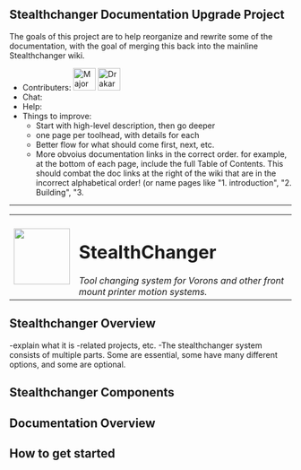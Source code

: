 ## Stealthchanger Documentation Upgrade Project
The goals of this project are to help reorganize and rewrite some of the documentation, with the goal of merging this back into the mainline Stealthchanger wiki. 

- Contributers:
  <a href="https://github.com/sdylewski" title="Major Hack"><img src="https://github.com/sdylewski.png?size=40" width="40" height="40" alt="Major Hack" /></a>
  <a href="https://github.com/drake7707" title="Drakarah"><img src="https://github.com/drake7707.png?size=40" width="40" height="40" alt="Drakarah" /></a>
- Chat:
- Help:
- Things to improve:
  - Start with high-level description, then go deeper
  - one page per toolhead, with details for each
  - Better flow for what should come first, next, etc.
  - More obvoius documentation links in the correct order. for example, at the bottom of each page, include the full Table of Contents. This should combat the doc links at the right of the wiki that are in the incorrect alphabetical order!  (or name pages like "1. introduction", "2. Building", "3. 
<hr>

<table><tr><td><img src="media/Stealthchanger_logo.png?raw=true" height="100" align="top" align="left" style="height: 100px;" /> </td>
 <td><h1>StealthChanger</h1>
<em>Tool changing system for Vorons and other front mount printer motion systems.<em>
 </td></tr></table>

## Stealthchanger Overview
-explain what it is
-related projects, etc. 
-The stealthchanger system consists of multiple parts. Some are essential, some have many different options, and some are optional.  

## Stealthchanger Components

## Documentation Overview

## How to get started





